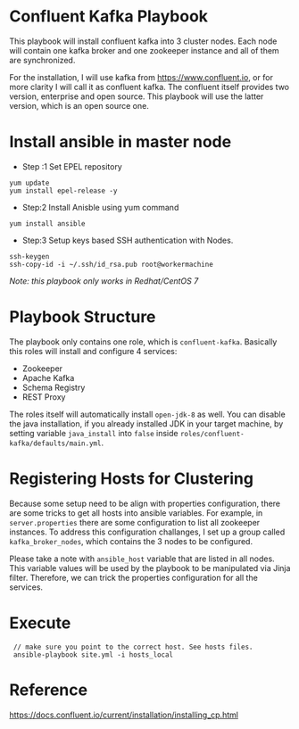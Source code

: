 # Confluent Kafka Playbook
This playbook will install confluent kafka into 3 cluster nodes.
Each node will contain one kafka broker and one zookeeper instance and all of them are synchronized.

For the installation, I will use kafka from https://www.confluent.io, or for more clarity I will call it as confluent kafka.
The confluent itself provides two version, enterprise and open source. This playbook will use the latter version, which is an open source one.

# Install ansible in master node 

* Step :1 Set EPEL repository
```
yum update
yum install epel-release -y
```
* Step:2 Install Anisble using yum command
```
yum install ansible
```
* Step:3 Setup keys based SSH authentication with Nodes.

```
ssh-keygen
ssh-copy-id -i ~/.ssh/id_rsa.pub root@workermachine
```
_Note: this playbook only works in Redhat/CentOS 7_

# Playbook Structure
The playbook only contains one role, which is `confluent-kafka`. Basically this roles will install and configure 4 services:
* Zookeeper
* Apache Kafka
* Schema Registry
* REST Proxy

The roles itself will automatically install `open-jdk-8` as well.
You can disable the java installation, if you already installed JDK in your target machine, by setting variable `java_install` 
into `false` inside `roles/confluent-kafka/defaults/main.yml`.

# Registering Hosts for Clustering
Because some setup need to be align with properties configuration, there are some tricks to get all hosts into ansible variables.
For example, in `server.properties` there are some configuration to list all zookeeper instances. To address this configuration challanges,
I set up a group called `kafka_broker_nodes`, which contains the 3 nodes to be configured. 

Please take a note with `ansible_host` variable that are listed in all nodes. This variable values will be used by the playbook to be manipulated
via Jinja filter. Therefore, we can trick the properties configuration for all the services.

# Execute

     // make sure you point to the correct host. See hosts files.
     ansible-playbook site.yml -i hosts_local


# Reference
https://docs.confluent.io/current/installation/installing_cp.html
